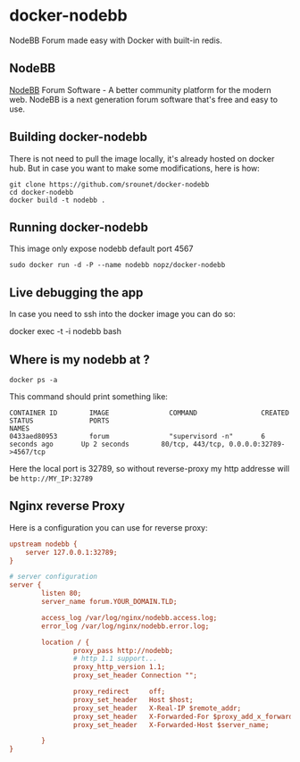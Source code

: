 docker-nodebb
===================

NodeBB Forum made easy with Docker with built-in redis.

## NodeBB

[NodeBB](https://nodebb.org/) Forum Software - A better community platform for the modern web. NodeBB is a next generation forum software that's free and easy to use.

## Building docker-nodebb

There is not need to pull the image locally, it's already hosted on docker hub. But in case you want to make some modifications, here is how:

    git clone https://github.com/srounet/docker-nodebb
    cd docker-nodebb
    docker build -t nodebb .


## Running docker-nodebb

This image only expose nodebb default port 4567

    sudo docker run -d -P --name nodebb nopz/docker-nodebb

## Live debugging the app

In case you need to ssh into the docker image you can do so:

   docker exec -t -i nodebb bash

## Where is my nodebb at ?

    docker ps -a

This command should print something like:

    CONTAINER ID        IMAGE               COMMAND                CREATED             STATUS              PORTS                                                                                                                          NAMES
    0433aed80953        forum               "supervisord -n"       6 seconds ago       Up 2 seconds        80/tcp, 443/tcp, 0.0.0.0:32789->4567/tcp

Here the local port is 32789, so without reverse-proxy my http addresse will be `http://MY_IP:32789`

## Nginx reverse Proxy

Here is a configuration you can use for reverse proxy:

```ini
upstream nodebb {
    server 127.0.0.1:32789;
}

# server configuration
server {
        listen 80;
        server_name forum.YOUR_DOMAIN.TLD;

        access_log /var/log/nginx/nodebb.access.log;
        error_log /var/log/nginx/nodebb.error.log;

        location / {
                proxy_pass http://nodebb;
                # http 1.1 support...
                proxy_http_version 1.1;
                proxy_set_header Connection "";

                proxy_redirect     off;
                proxy_set_header   Host $host;
                proxy_set_header   X-Real-IP $remote_addr;
                proxy_set_header   X-Forwarded-For $proxy_add_x_forwarded_for;
                proxy_set_header   X-Forwarded-Host $server_name;

        }
}

```
